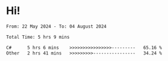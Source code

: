 # Hi!

<!--START_SECTION:waka-->

```txt
From: 22 May 2024 - To: 04 August 2024

Total Time: 5 hrs 9 mins

C#      5 hrs 6 mins    >>>>>>>>>>>>>>>>---------   65.16 %
Other   2 hrs 41 mins   >>>>>>>>>----------------   34.24 %
```

<!--END_SECTION:waka-->
